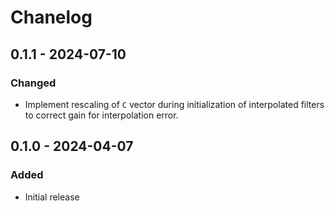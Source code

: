 # Chanelog

## 0.1.1 - 2024-07-10

### Changed

* Implement rescaling of `C` vector during initialization of interpolated filters to correct gain for interpolation error.

## 0.1.0 - 2024-04-07

### Added

* Initial release
